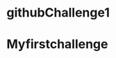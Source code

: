 # githubChallenge1
<!DOCTYPE html>
<html lang="en">
<head>
    <meta charset="UTF-8">
    <meta name="viewport" content="width=device-width, initial-scale=1.0">
    <title>Challenge1</title>
</head>
<body>
    <h1>Myfirstchallenge</h1>
</body>
</html>
